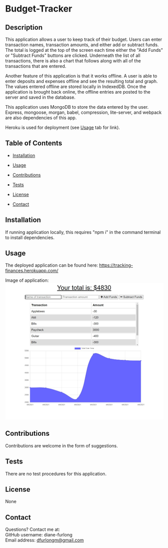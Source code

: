 # Budget-Tracker

    
## Description
    
This application allows a user to keep track of their budget. Users can enter transaction names, transaction amounts, and either add or subtract funds. The total is logged at the top of the screen each time either the "Add Funds" or "Subtract Funds" buttons are clicked. Underneath the list of all transactions, there is also a chart that follows along with all of the transactions that are entered.


Another feature of this application is that it works offline. A user is able to enter deposits and expenses offline and see the resulting total and graph. The values entered offline are stored locally in IndexedDB. Once the application is brought back online, the offline entries are posted to the server and saved in the database.

This application uses MongoDB to store the data entered by the user. Express, mongoose, morgan, babel, compression, lite-server, and webpack are also dependencies of this app.

Heroku is used for deployment (see [Usage](#usage) tab for link).
       

## Table of Contents
    
* [Installation](#installation)
    
* [Usage](#usage)
    
* [Contributions](#contributions)
    
* [Tests](#tests)
    
* [License](#license)
    
* [Contact](#contact)
    
    
## Installation
    
If running application locally, this requires "npm i" in the command terminal to install dependencies.
    
    
## Usage
    
The deployed application can be found here: https://tracking-finances.herokuapp.com/

Image of application:
![screenshot](./public/assets/SS_budget_tracker.jpg)

    
## Contributions
    
Contributions are welcome in the form of suggestions.
    
    
## Tests
    
There are no test procedures for this application.
    
    
## License
None
    
    
## Contact
Questions? Contact me at:
<br>
GitHub username: diane-furlong <br>
Email address: dfurlongm@gmail.com
